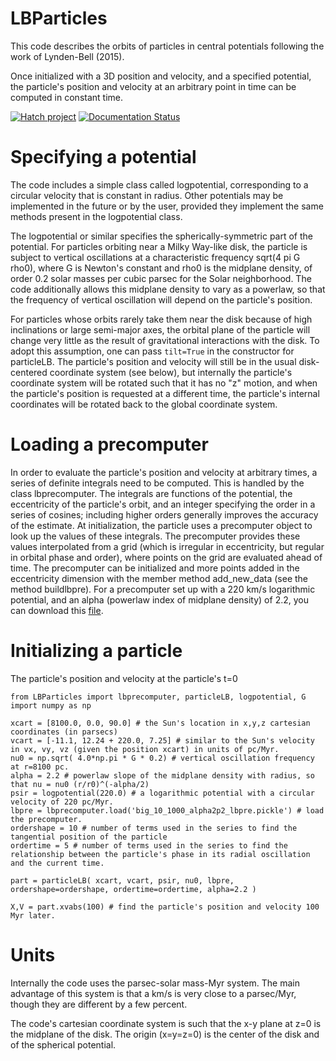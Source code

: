 # LBParticles

This code describes the orbits of particles in central potentials following the work of Lynden-Bell (2015).

Once initialized with a 3D position and velocity, and a specified potential, the particle's position and velocity at an arbitrary point in time can be computed in constant time.

[![Hatch project](https://img.shields.io/badge/%F0%9F%A5%9A-Hatch-4051b5.svg)](https://github.com/pypa/hatch)
[![Documentation Status](https://readthedocs.org/projects/lbparticles/badge/?version=latest)](https://lbparticles.readthedocs.io/en/latest/?badge=latest)



# Specifying a potential 

The code includes a simple class called logpotential, corresponding to a circular velocity that is constant in radius. Other potentials may be implemented in the future or by the user, provided they implement the same methods present in the logpotential class.

The logpotential or similar specifies the spherically-symmetric part of the potential. For particles orbiting near a Milky Way-like disk, the particle is subject to vertical oscillations at a characteristic frequency sqrt(4 pi G rho0), where G is Newton's constant and rho0 is the midplane density, of order 0.2 solar masses per cubic parsec for the Solar neighborhood. The code additionally allows this midplane density to vary as a powerlaw, so that the frequency of vertical oscillation will depend on the particle's position.

For particles whose orbits rarely take them near the disk because of high inclinations or large semi-major axes, the orbital plane of the particle will change very little as the result of gravitational interactions with the disk. To adopt this assumption, one can pass `tilt=True` in the constructor for particleLB. The particle's position and velocity will still be in the usual disk-centered coordinate system (see below), but internally the particle's coordinate system will be rotated such that it has no "z" motion, and when the particle's position is requested at a different time, the particle's internal coordinates will be rotated back to the global coordinate system.

# Loading a precomputer 

In order to evaluate the particle's position and velocity at arbitrary times, a series of definite integrals need to be computed. This is handled by the class lbprecomputer. The integrals are functions of the potential, the eccentricity of the particle's orbit, and an integer specifying the order in a series of cosines; including higher orders generally improves the accuracy of the estimate. At initialization, the particle uses a precomputer object to look up the values of these integrals. The precomputer provides these values interpolated from a grid (which is irregular in eccentricity, but regular in orbital phase and order), where points on the grid are evaluated ahead of time. The precomputer can be initialized and more points added in the eccentricity dimension with the member method add\_new\_data (see the method buildlbpre). For a precomputer set up with a 220 km/s logarithmic potential, and an alpha (powerlaw index of midplane density) of 2.2, you can download this [file](https://www.dropbox.com/scl/fi/do318kg26e80mxqdehq5d/big_10_1000_alpha2p2_lbpre.pickle?rlkey=k1i9m5p9bs2obs2co2rwyqt8d&dl=1).

# Initializing a particle 

The particle's position and velocity at the particle's t=0
```
from LBParticles import lbprecomputer, particleLB, logpotential, G
import numpy as np

xcart = [8100.0, 0.0, 90.0] # the Sun's location in x,y,z cartesian coordinates (in parsecs)
vcart = [-11.1, 12.24 + 220.0, 7.25] # similar to the Sun's velocity in vx, vy, vz (given the position xcart) in units of pc/Myr.
nu0 = np.sqrt( 4.0*np.pi * G * 0.2) # vertical oscillation frequency at r=8100 pc.
alpha = 2.2 # powerlaw slope of the midplane density with radius, so that nu = nu0 (r/r0)^(-alpha/2)
psir = logpotential(220.0) # a logarithmic potential with a circular velocity of 220 pc/Myr.
lbpre = lbprecomputer.load('big_10_1000_alpha2p2_lbpre.pickle') # load the precomputer.
ordershape = 10 # number of terms used in the series to find the tangential position of the particle
ordertime = 5 # number of terms used in the series to find the relationship between the particle's phase in its radial oscillation and the current time.

part = particleLB( xcart, vcart, psir, nu0, lbpre, ordershape=ordershape, ordertime=ordertime, alpha=2.2 )

X,V = part.xvabs(100) # find the particle's position and velocity 100 Myr later.

``` 


# Units 

Internally the code uses the parsec-solar mass-Myr system. The main advantage of this system is that a km/s is very close to a parsec/Myr, though they are different by a few percent.

The code's cartesian coordinate system is such that the x-y plane at z=0 is the midplane of the disk. The origin (x=y=z=0) is the center of the disk and of the spherical potential. 
